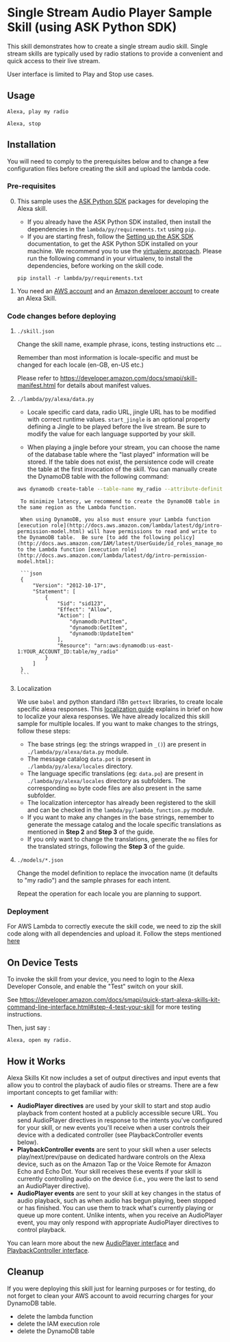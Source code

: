 # Single Stream Audio Player Sample Skill (using ASK Python SDK)

This skill demonstrates how to create a single stream audio skill.  Single stream skills are typically used by radio stations to provide a convenient and quick access to their live stream.

User interface is limited to Play and Stop use cases.

## Usage

```text
Alexa, play my radio

Alexa, stop
```

## Installation

You will need to comply to the prerequisites below and to change a few configuration files before creating the skill and upload the lambda code.

### Pre-requisites

0. This sample uses the [ASK Python SDK](https://alexa-skills-kit-python-sdk.readthedocs.io/en/latest/) packages for developing the Alexa skill. 

    - If you already have the ASK Python SDK installed, then install the dependencies in the ``lambda/py/requirements.txt`` 
    using ``pip``. 
    - If you are starting fresh, follow the [Setting up the ASK SDK](https://alexa-skills-kit-python-sdk.readthedocs.io/en/latest/GETTING_STARTED.html) 
    documentation, to get the ASK Python SDK installed on your machine. We recommend you to use the 
    [virtualenv approach](https://alexa-skills-kit-python-sdk.readthedocs.io/en/latest/GETTING_STARTED.html#option-1-set-up-the-sdk-in-a-virtual-environment).
    Please run the following command in your virtualenv, to install the dependencies, before working on the skill code.

    ``
    pip install -r lambda/py/requirements.txt
    ``

1. You need an [AWS account](https://aws.amazon.com) and an [Amazon developer account](https://developer.amazon.com) to create an Alexa Skill.


### Code changes before deploying

1. ```./skill.json```

   Change the skill name, example phrase, icons, testing instructions etc ...

   Remember than most information is locale-specific and must be changed for each locale (en-GB, en-US etc.)

   Please refer to https://developer.amazon.com/docs/smapi/skill-manifest.html for details about manifest values.

2. ```./lambda/py/alexa/data.py```

   - Locale specific card data, radio URL, jingle URL has to be modified with correct runtime values.
   ```start_jingle``` is an optional property defining a Jingle to be played before the live stream. 
   Be sure to modify the value for each language supported by your skill.
   
   - When playing a jingle before your stream, you can choose the name of the database table where the "last played" 
   information will be stored.  If the table does not exist, the persistence code will create the table at the first 
   invocation of the skill. You can manually create the DynamoDB table with the following command:

    ```bash
    aws dynamodb create-table --table-name my_radio --attribute-definitions AttributeName=id,AttributeType=S --key-schema AttributeName=id,KeyType=HASH --provisioned-throughput ReadCapacityUnits=5,WriteCapacityUnits=5
    ```

        To minimize latency, we recommend to create the DynamoDB table in the same region as the Lambda function.
        
        When using DynamoDB, you also must ensure your Lambda function [execution role](http://docs.aws.amazon.com/lambda/latest/dg/intro-permission-model.html) will have permissions to read and write to the DynamoDB table.  Be sure [to add the following policy](http://docs.aws.amazon.com/IAM/latest/UserGuide/id_roles_manage_modify.html) to the Lambda function [execution role](http://docs.aws.amazon.com/lambda/latest/dg/intro-permission-model.html):
        
        ```json
        {
            "Version": "2012-10-17",
            "Statement": [
                {
                    "Sid": "sid123",
                    "Effect": "Allow",
                    "Action": [
                        "dynamodb:PutItem",
                        "dynamodb:GetItem",
                        "dynamodb:UpdateItem"
                    ],
                    "Resource": "arn:aws:dynamodb:us-east-1:YOUR_ACCOUNT_ID:table/my_radio"
                }
            ]
        }
        ```
   
3. Localization
 
    We use ``babel`` and python standard i18n ``gettext`` libraries, to create locale specific alexa responses.
   This [localization guide](https://github.com/alexa/skill-sample-python-fact/blob/master/instructions/localization.md) 
   explains in brief on how to localize your alexa responses. We have already localized this skill sample for multiple
   locales. If you want to make changes to the strings, follow these steps:
   
    - The base strings (eg: the strings wrapped in ``_()``) are present in ``./lambda/py/alexa/data.py`` module.
    - The message catalog ``data.pot`` is present in ``./lambda/py/alexa/locales`` directory.
    - The language specific translations (eg: ``data.po``) are present in ``./lambda/py/alexa/locales`` directory 
    as subfolders. The corresponding ``mo`` byte code files are also present in the same subfolder.
    - The localization interceptor has already been registered to the skill and can be checked in the 
    ``lambda/py/lambda_function.py`` module.
    - If you want to make any changes in the base strings, remember to generate the message catalog and the locale specific
    translations as mentioned in **Step 2** and **Step 3** of the guide.
    - If you only want to change the translations, generate the ``mo`` files for the translated strings, following
    the **Step 3** of the guide. 

4. ```./models/*.json```

   Change the model definition to replace the invocation name (it defaults to "my radio") and the sample phrases for each intent.  

   Repeat the operation for each locale you are planning to support.


### Deployment

For AWS Lambda to correctly execute the skill code, we need to zip the skill code along
with all dependencies and upload it. Follow the steps mentioned [here](https://alexa-skills-kit-python-sdk.readthedocs.io/en/latest/DEVELOPING_YOUR_FIRST_SKILL.html#preparing-your-code-for-aws-lambda)

## On Device Tests

To invoke the skill from your device, you need to login to the Alexa Developer Console, and enable the "Test" switch on your skill.

See https://developer.amazon.com/docs/smapi/quick-start-alexa-skills-kit-command-line-interface.html#step-4-test-your-skill for more testing instructions.

Then, just say :

```text
Alexa, open my radio.
```



## How it Works

Alexa Skills Kit now includes a set of output directives and input events that allow you to control the playback of audio files or streams.  There are a few important concepts to get familiar with:

* **AudioPlayer directives** are used by your skill to start and stop audio playback from content hosted at a publicly accessible secure URL.  You  send AudioPlayer directives in response to the intents you've configured for your skill, or new events you'll receive when a user controls their device with a dedicated controller (see PlaybackController events below).
* **PlaybackController events** are sent to your skill when a user selects play/next/prev/pause on dedicated hardware controls on the Alexa device, such as on the Amazon Tap or the Voice Remote for Amazon Echo and Echo Dot.  Your skill receives these events if your skill is currently controlling audio on the device (i.e., you were the last to send an AudioPlayer directive).
* **AudioPlayer events** are sent to your skill at key changes in the status of audio playback, such as when audio has begun playing, been stopped or has finished.  You can use them to track what's currently playing or queue up more content.  Unlike intents, when you receive an AudioPlayer event, you may only respond with appropriate AudioPlayer directives to control playback.

You can learn more about the new [AudioPlayer interface](https://developer.amazon.com/public/solutions/alexa/alexa-skills-kit/docs/custom-audioplayer-interface-reference) and [PlaybackController interface](https://developer.amazon.com/public/solutions/alexa/alexa-skills-kit/docs/custom-playbackcontroller-interface-reference).

## Cleanup

If you were deploying this skill just for learning purposes or for testing, do not forget to clean your AWS account to avoid recurring charges for your DynamoDB table.

- delete the lambda function 
- delete the IAM execution role 
- delete the DynamoDB table
